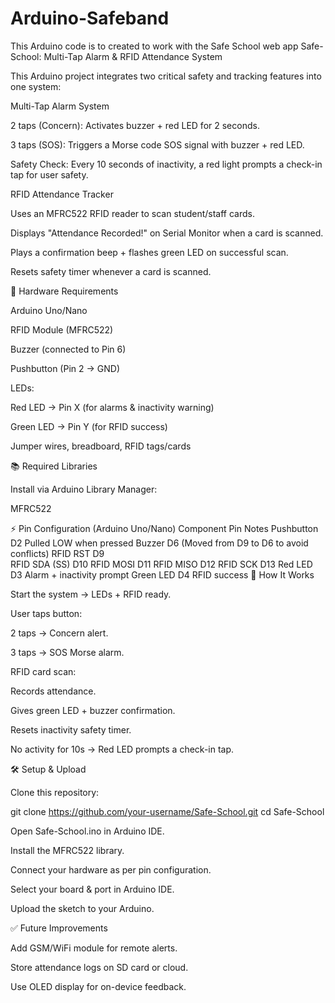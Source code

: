 # Arduino-Safeband
This Arduino code is to created to work with the Safe School web app 
Safe-School: Multi-Tap Alarm & RFID Attendance System

This Arduino project integrates two critical safety and tracking features into one system:

Multi-Tap Alarm System

2 taps (Concern): Activates buzzer + red LED for 2 seconds.

3 taps (SOS): Triggers a Morse code SOS signal with buzzer + red LED.

Safety Check: Every 10 seconds of inactivity, a red light prompts a check-in tap for user safety.

RFID Attendance Tracker

Uses an MFRC522 RFID reader to scan student/staff cards.

Displays "Attendance Recorded!" on Serial Monitor when a card is scanned.

Plays a confirmation beep + flashes green LED on successful scan.

Resets safety timer whenever a card is scanned.

🔧 Hardware Requirements

Arduino Uno/Nano

RFID Module (MFRC522)

Buzzer (connected to Pin 6)

Pushbutton (Pin 2 → GND)

LEDs:

Red LED → Pin X (for alarms & inactivity warning)

Green LED → Pin Y (for RFID success)

Jumper wires, breadboard, RFID tags/cards

📚 Required Libraries

Install via Arduino Library Manager:

MFRC522

⚡ Pin Configuration (Arduino Uno/Nano)
Component	Pin	Notes
Pushbutton	D2	Pulled LOW when pressed
Buzzer	D6	(Moved from D9 to D6 to avoid conflicts)
RFID RST	D9	
RFID SDA (SS)	D10	
RFID MOSI	D11	
RFID MISO	D12	
RFID SCK	D13	
Red LED	D3	Alarm + inactivity prompt
Green LED	D4	RFID success
🚀 How It Works

Start the system → LEDs + RFID ready.

User taps button:

2 taps → Concern alert.

3 taps → SOS Morse alarm.

RFID card scan:

Records attendance.

Gives green LED + buzzer confirmation.

Resets inactivity safety timer.

No activity for 10s → Red LED prompts a check-in tap.

🛠️ Setup & Upload

Clone this repository:

git clone https://github.com/your-username/Safe-School.git
cd Safe-School


Open Safe-School.ino in Arduino IDE.

Install the MFRC522 library.

Connect your hardware as per pin configuration.

Select your board & port in Arduino IDE.

Upload the sketch to your Arduino.

✅ Future Improvements

Add GSM/WiFi module for remote alerts.

Store attendance logs on SD card or cloud.

Use OLED display for on-device feedback.
